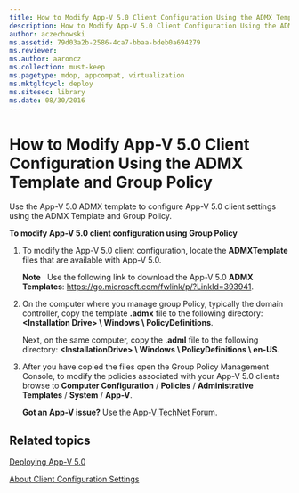 ```yaml
---
title: How to Modify App-V 5.0 Client Configuration Using the ADMX Template and Group Policy
description: How to Modify App-V 5.0 Client Configuration Using the ADMX Template and Group Policy
author: aczechowski
ms.assetid: 79d03a2b-2586-4ca7-bbaa-bdeb0a694279
ms.reviewer:
ms.author: aaroncz
ms.collection: must-keep
ms.pagetype: mdop, appcompat, virtualization
ms.mktglfcycl: deploy
ms.sitesec: library
ms.date: 08/30/2016
---
```



# How to Modify App-V 5.0 Client Configuration Using the ADMX Template and Group Policy


Use the App-V 5.0 ADMX template to configure App-V 5.0 client settings using the ADMX Template and Group Policy.

**To modify App-V 5.0 client configuration using Group Policy**

1.  To modify the App-V 5.0 client configuration, locate the **ADMXTemplate** files that are available with App-V 5.0.

    **Note**  
    Use the following link to download the App-V 5.0 **ADMX Templates**: <https://go.microsoft.com/fwlink/p/?LinkId=393941>.



2.  On the computer where you manage group Policy, typically the domain controller, copy the template **.admx** file to the following directory: **&lt;Installation Drive&gt; \\ Windows \\ PolicyDefinitions**.

    Next, on the same computer, copy the **.adml** file to the following directory: **&lt;InstallationDrive&gt; \\ Windows \\ PolicyDefinitions \\ en-US**.

3.  After you have copied the files open the Group Policy Management Console, to modify the policies associated with your App-V 5.0 clients browse to **Computer Configuration** / **Policies** / **Administrative Templates** / **System** / **App-V**.

    **Got an App-V issue?** Use the [App-V TechNet Forum](https://social.technet.microsoft.com/Forums/home?forum=mdopappv).

## Related topics


[Deploying App-V 5.0](deploying-app-v-50.md)

[About Client Configuration Settings](about-client-configuration-settings.md)









